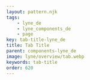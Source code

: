 ```yaml
---
layout: pattern.njk
tags:
    - lyne_de
    - lyne_components_de
    - page
key: tab-title-lyne_de
title: Tab Title
parent: components-lyne_de
image: lyne/overview/tab.webp
keywords: tab-title
order: 620
---
```

